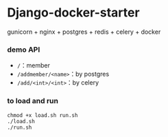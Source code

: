 # Django-docker-starter

gunicorn + nginx + postgres + redis + celery + docker
### demo API
* `/`：member
* `/addmember/<name>`：by postgres
* `/add/<int>/<int>`：by celery

### to load and run
    chmod +x load.sh run.sh
    ./load.sh
    ./run.sh
